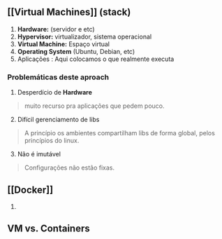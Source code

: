 ## [[Virtual Machines]] (stack)

1. **Hardware:** (servidor e etc)
2. **Hypervisor:** virtualizador, sistema operacional
3. **Virtual Machine:** Espaço virtual
4. **Operating System** (Ubuntu, Debian, etc)
5. Aplicações : Aqui colocamos o que realmente executa

### Problemáticas deste aproach

1. Desperdício de **Hardware**

> muito recurso pra aplicações que pedem pouco.
 
2. Difícil gerenciamento de libs 

> A princípio os ambientes compartilham libs de forma global, pelos princípios do linux.

3. Não é imutável

> Configurações não estão fixas.


## [[Docker]]

1.


## VM vs. Containers